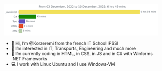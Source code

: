 <img
  src="https://github.com/Korzeremi/Korzeremi/blob/main/images/stat.svg"
  alt="Alternative Text"
/>

- 👋 Hi, I’m @Korzeremi from the french IT School IPSSI
- 👀 I’m interested in IT, Transports, Engineering and much more
- 🌱 I’m currently coding in HTML, in CSS, in JS and in C# with Winforms .NET Frameworks
- 💻 I work with Linux Ubuntu and I use Windows-VM
